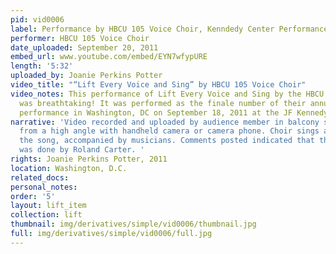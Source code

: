 ```yaml
---
pid: vid0006
label: Performance by HBCU 105 Voice Choir, Kenndedy Center Performance 9 18 2011.MPG
performer: HBCU 105 Voice Choir
date_uploaded: September 20, 2011
embed_url: www.youtube.com/embed/EYN7wfypURE
length: '5:32'
uploaded_by: Joanie Perkins Potter
video_title: "“Lift Every Voice and Sing” by HBCU 105 Voice Choir"
video_notes: This performance of Lift Every Voice and Sing by the HBCU 105 Voice Choir
  was breathtaking! It was performed as the finale number of their annual conference
  performance in Washington, DC on September 18, 2011 at the JF Kennedy Center.
narrative: 'Video recorded and uploaded by audience member in balcony seating. Shot
  from a high angle with handheld camera or camera phone. Choir sings all verses of
  the song, accompanied by musicians. Comments posted indicated that the arrangement
  was done by Roland Carter. '
rights: Joanie Perkins Potter, 2011
location: Washington, D.C.
related_docs: 
personal_notes: 
order: '5'
layout: lift_item
collection: lift
thumbnail: img/derivatives/simple/vid0006/thumbnail.jpg
full: img/derivatives/simple/vid0006/full.jpg
---
```

